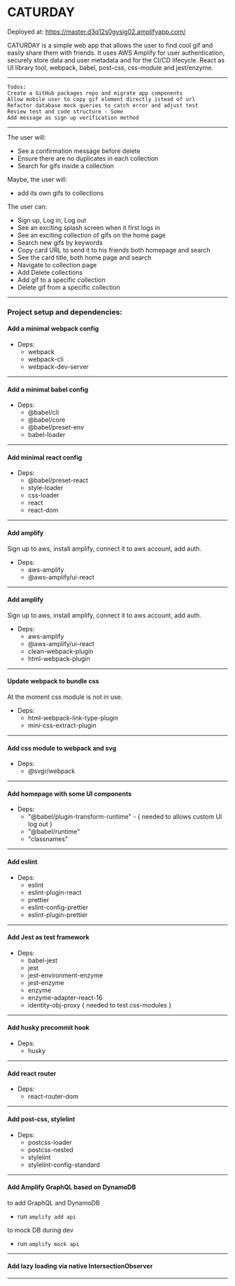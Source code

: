 # CATURDAY

Deployed at: https://master.d3q12s0gysig02.amplifyapp.com/

CATURDAY is a simple web app that allows the user to find cool gif and easily share them with friends.
It uses AWS Amplify for user authentication, securely store data and user metadata and for the CI/CD lifecycle. React as UI library tool, webpack, babel, post-css, css-module and jest/enzyme.



---

`Todos:`<br>
`Create a GitHub packages repo and migrate app components`<br>
`Allow mobile user to copy gif element directly istead of url`<br>
`Refactor database mock queries to catch error and adjust test`<br>
`Review test and code structure - Some`<br>
`Add message as sign up verification method`<br>

---

The user will:

* See a confirmation message before delete
* Ensure there are no duplicates in each collection
* Search for gifs inside a collection

Maybe, the user will:

* add its own gifs to collections

The user can:

* Sign up, Log in, Log out
* See an exciting splash screen when it first logs in
* See an exciting collection of gifs on the home page
* Search new gifs by keywords
* Copy card URL to send it to his friends both homepage and search
* See the card title, both home page and search
* Navigate to collection page
* Add Delete collections
* Add gif to a specific collection
* Delete gif from a specific collection

---

### Project setup and dependencies:

<h4>Add a minimal webpack config</h4>

* Deps: 
    * webpack
    * webpack-cli
    * webpack-dev-server
---

<h4>Add a minimal babel config</h4>

* Deps:
    * @babel/cli
    * @babel/core
    * @babel/preset-env
    * babel-loader
---

<h4>Add minimal react config</h4>

* Deps:
    * @babel/preset-react
    * style-loader
    * css-loader
    * react
    * react-dom
---

<h4>Add amplify</h4>

Sign up to aws, install amplify, connect it to aws account, add auth.

* Deps: 
    * aws-amplify
    * @aws-amplify/ui-react
---

<h4>Add amplify</h4>

Sign up to aws, install amplify, connect it to aws account, add auth.
* Deps: 
    * aws-amplify
    * @aws-amplify/ui-react
    * clean-webpack-plugin
    * html-webpack-plugin
---

<h4>Update webpack to bundle css</h4>

At the moment css module is not in use.
* Deps:
    * html-webpack-link-type-plugin
    * mini-css-extract-plugin
---

<h4>Add css module to webpack and svg</h4>

* Deps: 
    *  @svgr/webpack

---
<h4>Add homepage with some UI components</h4>

* Deps: 
    * "@babel/plugin-transform-runtime" - { needed to allows custom UI log out }
    * "@babel/runtime"
    * "classnames"
---

<h4>Add eslint</h4> 

* Deps:
    * eslint
    * eslint-plugin-react
    * prettier
    * eslint-config-prettier
    * eslint-plugin-prettier
---

<h4>Add Jest as test framework</h4>

* Deps:
    * babel-jest
    * jest
    * jest-environment-enzyme
    * jest-enzyme
    * enzyme
    * enzyme-adapter-react-16
    * identity-obj-proxy { needed to test css-modules }
---

<h4>Add husky precommit hook</h4>

* Deps:
    * husky
---

<h4>Add react router</h4>

* Deps:
    * react-router-dom
---

<h4>Add post-css, stylelint</h4>

* Deps:
    * postcss-loader
    * postcss-nested
    * stylelint
    * stylelint-config-standard
---

<h4>Add Amplify GraphQL based on DynamoDB</h4>

to add GraphQL and DynamoDB
* run `amplify add api`

to mock DB during dev
* run `amplify mock api`
---

<h4>Add lazy loading via native IntersectionObserver</h4>

---

